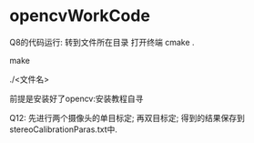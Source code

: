 # opencvWorkCode
Q8的代码运行:
  转到文件所在目录
  打开终端
  cmake .
	
  make
	
  ./<文件名>
  
 前提是安装好了opencv:安装教程自寻
 
 Q12:
 先进行两个摄像头的单目标定;
 再双目标定;
 得到的结果保存到stereoCalibrationParas.txt中.
